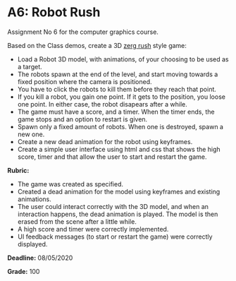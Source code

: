 # A6: Robot Rush

Assignment No 6 for the computer graphics course.

Based on the Class demos, create a 3D [zerg rush](https://elgoog.im/zergrush/) style game: 

- Load a Robot 3D model, with animations, of your choosing to be used as a target.
- The robots spawn at the end of the level, and start moving towards a fixed position where the camera is positioned.
- You have to click the robots to kill them before they reach that point. 
- If you kill a robot, you gain one point. If it gets to the position, you loose one point. In either case, the robot disapears after a while.
- The game must have a score, and a timer. When the timer ends, the game stops and an option to restart is given.
- Spawn only a fixed amount of robots. When one is destroyed, spawn a new one.
- Create a new dead animation for the robot using keyframes.
- Create a simple user interface using html and css that shows the high score, timer and that allow the user to start and restart the game.

**Rubric:**

- The game was created as specified.
- Created a dead animation for the model using keyframes and existing animations.
- The user could interact correctly with the 3D model, and when an interaction happens, the dead animation is played. The model is then erased from the scene after a little while.
- A high score and timer were correctly implemented.
- UI feedback messages (to start or restart the game) were correctly displayed.

**Deadline:** 08/05/2020

**Grade:** 100
